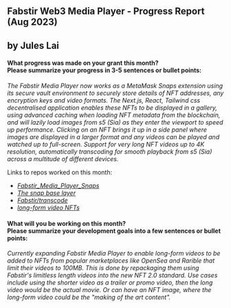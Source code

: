 <h2>Fabstir Web3 Media Player - Progress Report (Aug 2023)<h2>
by Jules Lai

<h4>What progress was made on your grant this month?<br>
Please summarize your progress in 3-5 sentences or bullet points:</h4>

_The Fabstir Media Player now works as a MetaMask Snaps extension using its secure vault environment to securely store details of NFT addresses, any encryption keys and video formats. The Next.js, React, Tailwind css decentralised application enables these NFTs to be displayed in a gallery, using advanced caching when loading NFT metadata from the blockchain, and will lazily load images from s5 (Sia) as they enter the viewport to speed up performance. Clicking on an NFT brings it up in a side panel where images are displayed in a larger format and any videos can be played and watched up to full-screen. Support for very long NFT videos up to 4K resolution, automatically transcoding for smooth playback from s5 (Sia) across a multitude of different devices._

Links to repos worked on this month:

- _[Fabstir_Media_Player_Snaps](https://github.com/Fabstir/Fabstir_Media_Player_Snaps/tree/main/packages/site)_
- _[The snap base layer](https://github.com/Fabstir/Fabstir_Media_Player_Snaps/tree/main/packages/snap)_
- _[Fabstir/transcode](https://github.com/Fabstir/transcode)_
- _[long-form video NFTs](https://github.com/Fabstir/fabstir-web3-media-player/blob/main/other_reports/long-form_video_NFTs.md)_

<h4>What will you be working on this month?<br>
Please summarize your development goals into a few sentences or bullet points:</h4>

_Currently expanding Fabstir Media Player to enable long-form videos to be added to NFTs from popular marketplaces like OpenSea and Rarible that limit their videos to 100MB. This is done by repackaging them using Fabstir's limitless length videos into the new NFT 2.0 standard. Use cases include using the shorter video as a trailer or promo video, then the long video would be the actual movie. Or can have an NFT image, where the long-form video could be the "making of the art content"._
